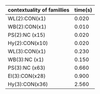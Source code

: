 |contextuality of famillies|time(s)|
|--------------------------|-------|
|WL(2):CON(x1)|0.020|
|WB(2):CON(x1)|0.010|
|PS(2):NC (x15)|0.020|
|Hy(2):CON(x10)|0.020|
|WL(3):CON(x1)|0.230|
|WB(3):NC (x1)|0.150|
|PS(3):NC (x63)|0.660|
|El(3):CON(x28)|0.900|
|Hy(3):CON(x36)|2.560|

